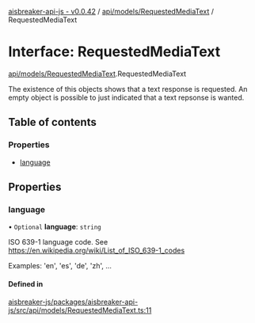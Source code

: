 [aisbreaker-api-js - v0.0.42](../README.md) / [api/models/RequestedMediaText](../modules/api_models_RequestedMediaText.md) / RequestedMediaText

# Interface: RequestedMediaText

[api/models/RequestedMediaText](../modules/api_models_RequestedMediaText.md).RequestedMediaText

The existence of this objects shows that a text response is requested. 
An empty object is possible to just indicated that a text repsonse is wanted.

## Table of contents

### Properties

- [language](api_models_RequestedMediaText.RequestedMediaText.md#language)

## Properties

### language

• `Optional` **language**: `string`

ISO 639-1 language code.  See https://en.wikipedia.org/wiki/List_of_ISO_639-1_codes

Examples: 'en', 'es', 'de', 'zh', ...

#### Defined in

[aisbreaker-js/packages/aisbreaker-api-js/src/api/models/RequestedMediaText.ts:11](https://github.com/aisbreaker/aisbreaker-js/blob/develop/packages/aisbreaker-api-js/src/api/models/RequestedMediaText.ts#L11)
